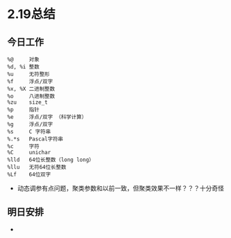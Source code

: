 # 2.19总结

## 今日工作

```
%@     对象
%d, %i 整数
%u     无符整形
%f     浮点/双字
%x, %X 二进制整数
%o     八进制整数
%zu    size_t
%p     指针
%e     浮点/双字 （科学计算）
%g     浮点/双字
%s     C 字符串
%.*s   Pascal字符串
%c     字符
%C     unichar
%lld   64位长整数（long long）
%llu   无符64位长整数
%Lf    64位双字
```

- 动态调参有点问题，聚类参数和以前一致，但聚类效果不一样？？？十分奇怪


## 明日安排

- 
